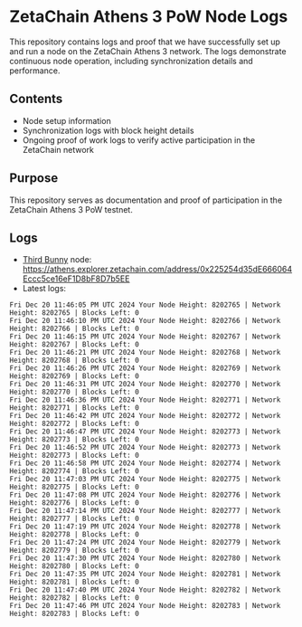 # ZetaChain Athens 3 PoW Node Logs
This repository contains logs and proof that we have successfully set up and run a node on the ZetaChain Athens 3 network. The logs demonstrate continuous node operation, including synchronization details and performance.

## Contents
- Node setup information
- Synchronization logs with block height details
- Ongoing proof of work logs to verify active participation in the ZetaChain network

## Purpose
This repository serves as documentation and proof of participation in the ZetaChain Athens 3 PoW testnet.

## Logs

- [Third Bunny](https://thirdbunny.xyz/) node: https://athens.explorer.zetachain.com/address/0x225254d35dE666064Eccc5ce16eF1D8bF8D7b5EE
- Latest logs:
```
Fri Dec 20 11:46:05 PM UTC 2024 Your Node Height: 8202765 | Network Height: 8202765 | Blocks Left: 0
Fri Dec 20 11:46:10 PM UTC 2024 Your Node Height: 8202766 | Network Height: 8202766 | Blocks Left: 0
Fri Dec 20 11:46:15 PM UTC 2024 Your Node Height: 8202767 | Network Height: 8202767 | Blocks Left: 0
Fri Dec 20 11:46:21 PM UTC 2024 Your Node Height: 8202768 | Network Height: 8202768 | Blocks Left: 0
Fri Dec 20 11:46:26 PM UTC 2024 Your Node Height: 8202769 | Network Height: 8202769 | Blocks Left: 0
Fri Dec 20 11:46:31 PM UTC 2024 Your Node Height: 8202770 | Network Height: 8202770 | Blocks Left: 0
Fri Dec 20 11:46:36 PM UTC 2024 Your Node Height: 8202771 | Network Height: 8202771 | Blocks Left: 0
Fri Dec 20 11:46:42 PM UTC 2024 Your Node Height: 8202772 | Network Height: 8202772 | Blocks Left: 0
Fri Dec 20 11:46:47 PM UTC 2024 Your Node Height: 8202773 | Network Height: 8202773 | Blocks Left: 0
Fri Dec 20 11:46:52 PM UTC 2024 Your Node Height: 8202773 | Network Height: 8202773 | Blocks Left: 0
Fri Dec 20 11:46:58 PM UTC 2024 Your Node Height: 8202774 | Network Height: 8202774 | Blocks Left: 0
Fri Dec 20 11:47:03 PM UTC 2024 Your Node Height: 8202775 | Network Height: 8202775 | Blocks Left: 0
Fri Dec 20 11:47:08 PM UTC 2024 Your Node Height: 8202776 | Network Height: 8202776 | Blocks Left: 0
Fri Dec 20 11:47:14 PM UTC 2024 Your Node Height: 8202777 | Network Height: 8202777 | Blocks Left: 0
Fri Dec 20 11:47:19 PM UTC 2024 Your Node Height: 8202778 | Network Height: 8202778 | Blocks Left: 0
Fri Dec 20 11:47:24 PM UTC 2024 Your Node Height: 8202779 | Network Height: 8202779 | Blocks Left: 0
Fri Dec 20 11:47:30 PM UTC 2024 Your Node Height: 8202780 | Network Height: 8202780 | Blocks Left: 0
Fri Dec 20 11:47:35 PM UTC 2024 Your Node Height: 8202781 | Network Height: 8202781 | Blocks Left: 0
Fri Dec 20 11:47:40 PM UTC 2024 Your Node Height: 8202782 | Network Height: 8202782 | Blocks Left: 0
Fri Dec 20 11:47:46 PM UTC 2024 Your Node Height: 8202783 | Network Height: 8202783 | Blocks Left: 0
```

